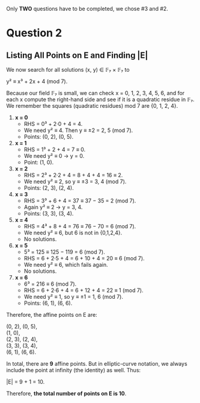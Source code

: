 
Only **TWO** questions have to be completed, we chose #3 and #2.
# Question 2 
## Listing All Points on E and Finding |E|

We now search for all solutions (x, y) ∈ 𝔽₇ × 𝔽₇ to

y² ≡ x³ + 2x + 4 (mod 7).

Because our field 𝔽₇ is small, we can check x = 0, 1, 2, 3, 4, 5, 6, and for each x compute the right-hand side and see if it is a quadratic residue in 𝔽₇. We remember the squares (quadratic residues) mod 7 are {0, 1, 2, 4}.

1. **x = 0**
    - RHS = 0³ + 2·0 + 4 = 4.
    - We need y² ≡ 4. Then y ≡ ±2 = 2, 5 (mod 7).
    - Points: (0, 2), (0, 5).
2. **x = 1**
    - RHS = 1³ + 2 + 4 = 7 ≡ 0.
    - We need y² ≡ 0 → y = 0.
    - Point: (1, 0).
3. **x = 2**
    - RHS = 2³ + 2·2 + 4 = 8 + 4 + 4 = 16 ≡ 2.
    - We need y² ≡ 2, so y ≡ ±3 = 3, 4 (mod 7).
    - Points: (2, 3), (2, 4).
4. **x = 3**
    - RHS = 3³ + 6 + 4 = 37 ≡ 37 − 35 = 2 (mod 7).
    - Again y² ≡ 2 → y = 3, 4.
    - Points: (3, 3), (3, 4).
5. **x = 4**
    - RHS = 4³ + 8 + 4 = 76 ≡ 76 − 70 = 6 (mod 7).
    - We need y² ≡ 6, but 6 is not in {0,1,2,4}.
    - No solutions.
6. **x = 5**
    - 5³ = 125 ≡ 125 − 119 = 6 (mod 7).
    - RHS = 6 + 2·5 + 4 = 6 + 10 + 4 = 20 ≡ 6 (mod 7).
    - We need y² ≡ 6, which fails again.
    - No solutions.
7. **x = 6**
    - 6³ = 216 ≡ 6 (mod 7).
    - RHS = 6 + 2·6 + 4 = 6 + 12 + 4 = 22 ≡ 1 (mod 7).
    - We need y² ≡ 1, so y ≡ ±1 = 1, 6 (mod 7).
    - Points: (6, 1), (6, 6).

Therefore, the affine points on E are:

(0, 2), (0, 5),  
(1, 0),  
(2, 3), (2, 4),  
(3, 3), (3, 4),  
(6, 1), (6, 6).

In total, there are **9** affine points. But in elliptic-curve notation, we always include the point at infinity (the identity) as well. Thus:

|E| = 9 + 1 = 10.

Therefore, **the total number of points on E is 10**.